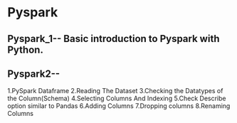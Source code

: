 # Pyspark

## Pyspark_1-- Basic introduction to Pyspark with Python.

## Pyspark2--
1.PySpark Dataframe
2.Reading The Dataset
3.Checking the Datatypes of the Column(Schema)
4.Selecting Columns And Indexing
5.Check Describe option similar to Pandas
6.Adding Columns
7.Dropping columns
8.Renaming Columns

